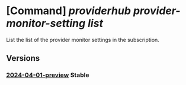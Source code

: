 # [Command] _providerhub provider-monitor-setting list_

List the list of the provider monitor settings in the subscription.

## Versions

### [2024-04-01-preview](/Resources/mgmt-plane/L3N1YnNjcmlwdGlvbnMve30vcHJvdmlkZXJzL21pY3Jvc29mdC5wcm92aWRlcmh1Yi9wcm92aWRlcm1vbml0b3JzZXR0aW5ncw==/2024-04-01-preview.xml) **Stable**

<!-- mgmt-plane /subscriptions/{}/providers/microsoft.providerhub/providermonitorsettings 2024-04-01-preview -->
<!-- mgmt-plane /subscriptions/{}/resourcegroups/{}/providers/microsoft.providerhub/providermonitorsettings 2024-04-01-preview -->
